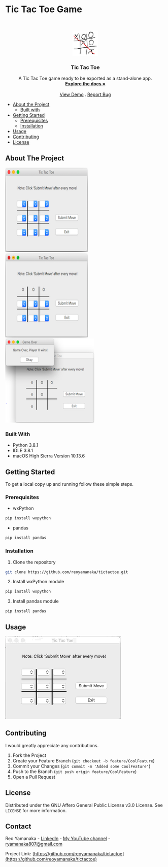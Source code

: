 <!--
***Thank you for checking out my project. I am open to any suggestions for improvement.
***Please fork the repository and create a pull request or open an issue with the
***tag "improvement".
-->

# Tic Tac Toe Game

<br />
<p align="center">
  <a href="https://github.com/reoyamanaka/tictactoe.git">
    <img src="images/tictactoebase.png" alt="Logo" width="80" height="80">
  </a>

  <h3 align="center">Tic Tac Toe</h3>

  <p align="center">
    A Tic Tac Toe game ready to be exported as a stand-alone app.
    <br />
    <a href="https://github.com/reoyamanaka/tictactoe.git"><strong>Explore the docs »</strong></a>
    <br />
    <br />
    <a href="https://youtu.be/S9eU6z1p75o">View Demo</a>
    .
    <a href="https://github.com/reoyamanaka/tictactoe/issues">Report Bug</a>
  </p>
</p>

<!-- Table of Contents -->

* [About the Project](#about-the-project)
  * [Built with](#built-with)
* [Getting Started](#getting-started)
  * [Prerequisites](#prerequisites)
  * [Installation](#installation)
* [Usage](#usage)
* [Contributing](#contributing)
* [License](#license)


## About The Project

<img src="images/demo_screenshot0.png" width="260" height="266">   <img src="images/demo_screenshot1.png" width="260" height="266">   <img src="images/demo_screenshot2.png" width="280" height="266">

### Built With

* Python 3.8.1
* IDLE 3.8.1
* macOS High Sierra Version 10.13.6

## Getting Started

To get a local copy up and running follow these simple steps.

### Prerequisites

* wxPython
```sh
pip install wxpython
```

* pandas
```sh
pip install pandas
```

### Installation

1. Clone the repository
```sh
git clone https://github.com/reoyamanaka/tictactoe.git
```
2. Install wxPython module
```sh
pip install wxpython
```
3. Install pandas module
```sh
pip install pandas
```

## Usage

![](images/tictactoe_demo.gif)

## Contributing

I would greatly appreciate any contributions.

1. Fork the Project
2. Create your Feature Branch (`git checkout -b feature/CoolFeature`)
3. Commit your Changes (`git commit -m 'Added some CoolFeature'`)
4. Push to the Branch (`git push origin feature/CoolFeature`)
5. Open a Pull Request


## License

Distributed under the GNU Affero General Public License v3.0 License. See `LICENSE` for more information.


## Contact

Reo Yamanaka - [LinkedIn](https://www.linkedin.com/in/reo-yamanaka-7a2289119/) - [My YouTube channel](https://www.youtube.com/channel/UCBwqp_MEM2XcSnq7kRvOB3A) - ryamanaka807@gmail.com

Project Link: [https://github.com/reoyamanaka/tictactoe](https://github.com/reoyamanaka/tictactoe)

